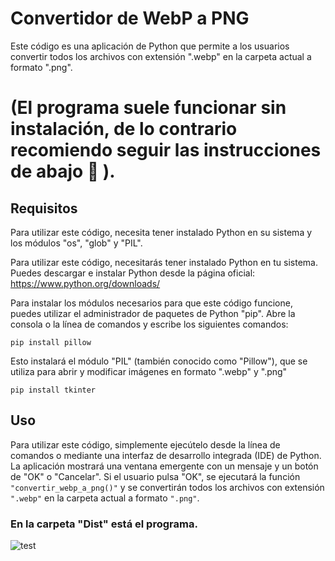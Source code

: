 # Convertidor de WebP a PNG

Este código es una aplicación de Python que permite a los usuarios convertir todos los archivos con extensión ".webp" en la carpeta actual a formato ".png".

# (El programa suele funcionar sin instalación, de lo contrario recomiendo seguir las instrucciones de abajo 🙂 ).

## Requisitos

Para utilizar este código, necesita tener instalado Python en su sistema y los módulos "os", "glob" y "PIL".

Para utilizar este código, necesitarás tener instalado Python en tu sistema. Puedes descargar e instalar Python desde la página oficial: https://www.python.org/downloads/


Para instalar los módulos necesarios para que este código funcione, puedes utilizar el administrador de paquetes de Python "pip". Abre la consola o la línea de comandos y escribe los siguientes comandos:

```console
pip install pillow
```

Esto instalará el módulo "PIL" (también conocido como "Pillow"), que se utiliza para abrir y modificar imágenes en formato ".webp" y ".png"
```console
pip install tkinter
```

## Uso

Para utilizar este código, simplemente ejecútelo desde la línea de comandos o mediante una interfaz de desarrollo integrada (IDE) de Python. La aplicación mostrará una ventana emergente con un mensaje y un botón de "OK" o "Cancelar". Si el usuario pulsa "OK", se ejecutará la función `"convertir_webp_a_png()"` y se convertirán todos los archivos con extensión `".webp"` en la carpeta actual a formato `".png"`.

### En la carpeta "Dist" está el programa.
![test](https://user-images.githubusercontent.com/82792394/210160536-39a047ec-cd1d-4f06-b79b-f52a206d3ad9.gif)

